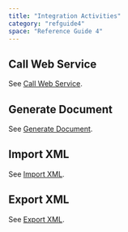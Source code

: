 ```yaml
---
title: "Integration Activities"
category: "refguide4"
space: "Reference Guide 4"
---
```

## Call Web Service

See [Call Web Service](call-web-service).

## Generate Document

See [Generate Document](generate-document).

## Import XML

See [Import XML](import-xml).

## Export XML

See [Export XML](export-xml).
